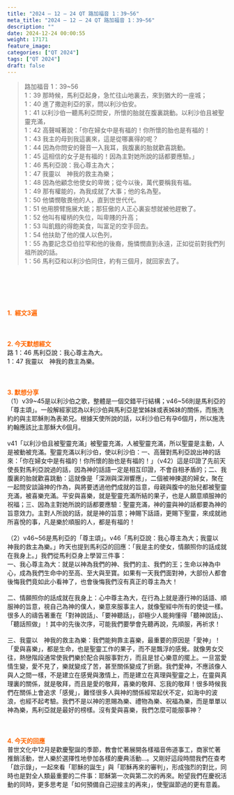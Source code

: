 ```yaml
---
title: "2024 – 12 – 24 QT 路加福音 1：39~56"
meta_title: "2024 – 12 – 24 QT 路加福音 1：39~56"
description: ""
date: 2024-12-24 00:00:55
weight: 17171
feature_image: 
categories: ["QT 2024"]
tags: ["QT 2024"]
draft: false
---
```


<blockquote>路加福音 1：39~56<br />
1：39 那時候，馬利亞起身，急忙往山地裏去，來到猶大的一座城；<br />
1：40 進了撒迦利亞的家，問以利沙伯安。<br />
1：41 以利沙伯一聽馬利亞問安，所懷的胎就在腹裏跳動。以利沙伯且被聖靈充滿，<br />
1：42 高聲喊著說：「你在婦女中是有福的！你所懷的胎也是有福的！<br />
1：43 我主的母到我這裏來，這是從哪裏得的呢？<br />
1：44 因為你問安的聲音一入我耳，我腹裏的胎就歡喜跳動。<br />
1：45 這相信的女子是有福的！因為主對她所說的話都要應驗。」<br />
1：46 馬利亞說：我心尊主為大；<br />
1：47 我靈以　神我的救主為樂；<br />
1：48 因為他顧念他使女的卑微；從今以後，萬代要稱我有福。<br />
1：49 那有權能的，為我成就了大事；他的名為聖。<br />
1：50 他憐憫敬畏他的人，直到世世代代。<br />
1：51 他用膀臂施展大能；那狂傲的人正心裏妄想就被他趕散了。<br />
1：52 他叫有權柄的失位，叫卑賤的升高；<br />
1：53 叫飢餓的得飽美食，叫富足的空手回去。<br />
1：54 他扶助了他的僕人以色列，<br />
1：55 為要記念亞伯拉罕和他的後裔，施憐憫直到永遠，正如從前對我們列祖所說的話。<br />
1：56 馬利亞和以利沙伯同住，約有三個月，就回家去了。</blockquote><br />
&nbsp;<br />
<br />
&nbsp;<br />
<br />
<span style="color: #ff6600;" data-darkreader-inline-color=""><strong>1.  經文3遍</strong></span><br />
<br />
&nbsp;<br />
<br />
<span style="color: #ff6600;" data-darkreader-inline-color=""><strong>2. 今天默想經文<br />
</strong></span>路 1：46 馬利亞說：我心尊主為大。<br />
1：47 我靈以　神我的救主為樂。<br />
<br />
&nbsp;<br />
<br />
<strong><span style="color: #ff6600;" data-darkreader-inline-color="">3. 默想分享<br />
</span></strong>（1）v39~45是以利沙伯之歌，整體是一個交錯平行結構；v46~56則是馬利亞的「尊主頌」。一般解經家認為以利沙伯與馬利亞是堂姊妹或表姊妹的關係，而施洗約的與主耶穌則為表弟兄。根據天使所說的話，以利沙伯已有孕6個月，所以施洗約翰應該比主那穌大6個月。<br />
<br />
v41「以利沙伯且被聖靈充滿」被聖靈充滿，人被聖靈充滿，所以聖靈是主動，人是被動被充滿。聖靈充滿以利沙伯，使以利沙伯：一、高聲對馬利亞說出神的話來：「你在婦女中是有福的！你所懷的胎也是有福的！」（v42）這是印證了先前天使長對馬利亞說過的話，因為神的話語一定是相互印證，不會自相矛盾的；二、我腹裏的胎就歡喜跳動：這就像是「深淵與深淵響應」，二個被神揀選的婦女，聚在一起問安談論神的作為，與將要透過他們成就的旨意，母親與腹中的胎兒都被聖靈充滿，被喜樂充滿。平安與喜樂，就是聖靈充滿所結的果子，也是人願意順服神的祝福；三、因為主對她所說的話都要應驗：聖靈充滿，神的靈與神的話都要為神的旨意效力。主對人所說的話，就是神的旨意；神賜下話語，更賜下聖靈，來成就祂所喜悅的事，凡是樂於順服的人，都是有福的！<br />
<br />
（2）v46~56是馬利亞的「尊主頌」。v46「馬利亞說：我心尊主為大；我靈以　神我的救主為樂。」昨天也提到馬利亞的回應：「我是主的使女，情願照你的話成就在我身上。」我們從馬利亞身上學習三件事：<br />
一、我心尊主為大：就是以神為我們的神、我們的主、我們的王；生命以神為中心，成為我們生命中的至高、至大與至寶。如果有一天我們面對神，大部份人都會後悔我們竟如此小看神了，也會後悔我們沒有真正的尊主為大！<br />
<br />
二、情願照你的話成就在我身上：心中尊主為大，在行為上就是遵行神的話語、順服神的旨意，視自己為神的僕人，樂意來服事主人，就像聖經中所有的使徒一樣。很多人的禱告著重在「對神說話」、「要神聽話」，卻極少人能夠懂得「聽神說話」、「聽話照做」！其中的先後次序，可能我們要學會先聽再說，先順服，再祈求！<br />
<br />
三、我靈以　神我的救主為樂：我們能夠靠主喜樂，最重要的原因是「愛神」！「愛與喜樂」，都是生命，也是聖靈工作的果子，而不是飄浮的感覺。就像男女交往，熱戀階段通常使我們樂於配合與服事對方，而且是甘心樂意的擺上。一旦當愛情生變，愛不見了，樂就變成了苦，甚至關係變成了折磨。我們愛神，不應該像人與人之間一樣，不是建立在感覺與激情上，而是建立在真理與聖靈之上，在靈與真理裏的關係，就是敬拜，而且是愛的敬拜，喜樂的敬拜、忘我的敬拜！很多時候我們在關係上會追求「感覺」，難怪很多人與神的關係經常起伏不定，如海中的波浪，也經不起考驗。我們不是以神的恩賜為樂、禮物為樂、祝福為樂，而是單單以神為樂，馬利亞就是最好的榜樣。沒有愛與喜樂，我們怎麼可能服事神？<br />
<br />
&nbsp;<br />
<br />
<strong style="font-size: inherit;"><span style="color: #ff6600;" data-darkreader-inline-color="">4. 今天的回應<br />
</span></strong>普世文化中12月是歡慶聖誕的季節，教會忙著展開各樣福音佈道事工，商家忙著推銷活動，世人樂於選擇性地參加各樣的慶典活動…。又剛好這段時間我們在查考「啟示錄」，一起來看「耶穌的誕生」與「耶穌再來的審判」，形成強烈的對比，同時也是對全人類最重要的二件事：耶穌第一次與第二次的再來。盼望我們在慶祝活動的同時，更多思考是「如何預備自己迎接主的再來」，使聖誕節過的更有意義。<br />
<br />
&nbsp;
        